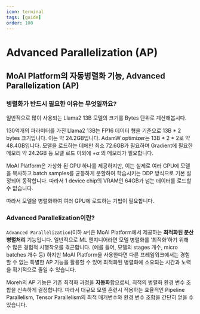 ```yaml
---
icon: terminal
tags: [guide]
order: 100
---
```


# Advanced Parallelization (AP)

## MoAI Platform의 자동병렬화 기능,  Advanced Parallelization (AP)

### 병렬화가 반드시 필요한 이유는 무엇일까요?

일반적으로 많이 사용되는 Llama2 13B 모델의 크기를 Bytes 단위로 계산해봅시다.

130억개의 파라미터를 가진 Llama2 13B는 FP16 데이터 형을 기준으로 13B * 2 bytes 크기입니다. 이는 약 24.2GB입니다. AdamW optimizer는 13B * 2 * 2로 약 48.4GB입니다. 모델을 로드하는 데에만 최소 72.6GB가 필요하며 Gradient에 필요한 메모리 약 24.2GB 등 모델 로드 이외에 +$\alpha$ 의 메모리가 필요합니다. 

MoAI Platform은 가상화 된 GPU 하나를 제공하지만, 이는 실제로 여러 GPU에 모델을 복사하고 batch samples를 균등하게 분할하여 학습시키는 DDP 방식으로 기본 설정되어 동작합니다. 따라서 1 device chip의 VRAM인 64GB가 넘는 데이터를 로드할 수 없습니다.

따라서 모델을 병렬화하여 여러 GPU에 로드하는 기법이 필요합니다.

### Advanced Parallelization이란?

`Advanced Parallelization`(이하 `AP`)은 MoAI Platform에서 제공하는 **최적화된 분산 병렬처리** 기능입니다. 일반적으로 ML 엔지니어라면 모델 병렬화를 ‘최적화’하기 위해 수 많은 경험적 시행착오를 겪곤합니다. (예를 들어, 모델의 stages 개수, micro batches 개수 등) 하지만 MoAI Platform을 사용한다면 다른 프레임워크에서는 경험할 수 없는 특별한 AP 기능을 활용할 수 있어 최적화된 병렬화에 소요되는 시간과 노력을 획기적으로 줄일 수 있습니다.

Moreh의 AP 기능은 기존 최적화 과정을 **자동화**함으로써, 최적의 병렬화 환경 변수 조합을 신속하게 결정합니다. 따라서 대규모 모델 훈련시 적용하는 효율적인 Pipeline Parallelism, Tensor Parallelism의 최적 매개변수와 환경 변수 조합을 간단히 얻을 수 있습니다.
